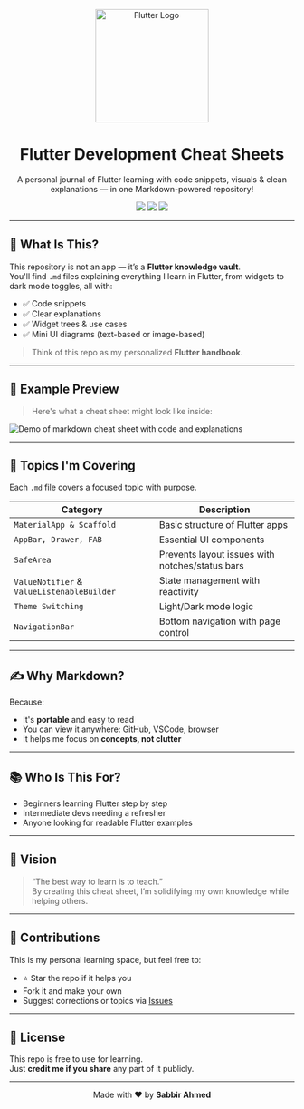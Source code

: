 <p align="center">
  <img src="https://flutter.dev/assets/homepage/carousel/slide_1-layer_0-2f9157e3b89e8bafe983c3883abdf99fa12075e421f080bbfbd782b1d2a23838.png" alt="Flutter Logo" width="200">
</p>

<h1 align="center">Flutter Development Cheat Sheets</h1>

<p align="center">
  A personal journal of Flutter learning with code snippets, visuals & clean explanations — in one Markdown-powered repository!
</p>

<p align="center">
  <img src="https://img.shields.io/badge/Flutter-CheatSheets-blue?style=for-the-badge&logo=flutter&logoColor=white" />
  <img src="https://img.shields.io/github/last-commit/sabbir/flutter-cheats?style=for-the-badge" />
  <img src="https://img.shields.io/badge/Made%20with-Markdown-1f425f.svg?style=for-the-badge&logo=markdown&logoColor=white" />
</p>

---

## 🚀 What Is This?

This repository is not an app — it’s a **Flutter knowledge vault**.  
You'll find `.md` files explaining everything I learn in Flutter, from widgets to dark mode toggles, all with:

- ✅ Code snippets  
- ✅ Clear explanations  
- ✅ Widget trees & use cases  
- ✅ Mini UI diagrams (text-based or image-based)  

> Think of this repo as my personalized **Flutter handbook**.

---

## 🧠 Example Preview

> Here's what a cheat sheet might look like inside:

![Demo of markdown cheat sheet with code and explanations](https://user-images.githubusercontent.com/674621/209936153-70d9df34-d94d-43e2-aec2-7cc217d04b84.gif)

---

## 📁 Topics I'm Covering

Each `.md` file covers a focused topic with purpose.

| Category | Description |
|----------|-------------|
| `MaterialApp & Scaffold` | Basic structure of Flutter apps |
| `AppBar, Drawer, FAB` | Essential UI components |
| `SafeArea` | Prevents layout issues with notches/status bars |
| `ValueNotifier` & `ValueListenableBuilder` | State management with reactivity |
| `Theme Switching` | Light/Dark mode logic |
| `NavigationBar` | Bottom navigation with page control |

---

## ✍️ Why Markdown?

Because:

- It's **portable** and easy to read
- You can view it anywhere: GitHub, VSCode, browser
- It helps me focus on **concepts, not clutter**

---

## 📚 Who Is This For?

- Beginners learning Flutter step by step
- Intermediate devs needing a refresher
- Anyone looking for readable Flutter examples

---

## 🌌 Vision

> “The best way to learn is to teach.”  
By creating this cheat sheet, I’m solidifying my own knowledge while helping others.

---

## 🤝 Contributions

This is my personal learning space, but feel free to:

- ⭐ Star the repo if it helps you
- Fork it and make your own
- Suggest corrections or topics via [Issues](https://github.com/yourusername/your-repo/issues)

---

## 📜 License

This repo is free to use for learning.  
Just **credit me if you share** any part of it publicly.

---

<p align="center">
  Made with ❤️ by <strong>Sabbir Ahmed</strong>
</p>